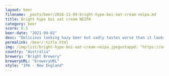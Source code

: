 ```yaml
---
layout: beer
filename: _posts/beer/2016-11-09-bright-hype-boi-oat-cream-neipa.md
title: Bright hype boi oat cream NEIPA
category: beer
score: 6.5
beer-date: "2021-04-02"
desc: "Delicious looking hazy beer but sadly tastes worse than it looks. Has some acidity that takes away from the juiciness"
permalink: /beer/:title.html
img: /img/list/bright-hype-boi-oat-cream-neipa.jpeguntappd: "https://untappd.com/b/bright-brewery-hype-boi-oat-cream-neipa/4051295"
country: "Australia"
brewery: "Bright Brewery"
breweryURL: "breweryURL"
style: "IPA - New England"
---
```

